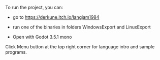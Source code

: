 To run the project, you can:

- go to https://derkune.itch.io/langjam1984

- run one of the binaries in folders WindowsExport and LinuxExport

- Open with Godot 3.5.1 mono

Click Menu button at the top right corner for language intro and sample programs.
